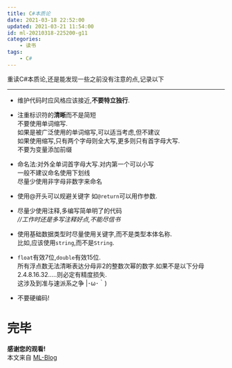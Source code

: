 ```yaml
---
title: C#本质论
date: 2021-03-18 22:52:00
updated: 2021-03-21 11:54:00
id: ml-20210318-225200-g11
categories:
	- 读书
tags: 
	- C#
---
```


重读C#本质论,还是能发现一些之前没有注意的点,记录以下

<!--more-->

---

* 维护代码时应风格应该接近,**不要特立独行**.

* 注重标识符的**清晰**而不是简短  
不要使用单词缩写.  
如果是被广泛使用的单词缩写,可以适当考虑,但不建议  
如果使用缩写,只有两个字母则全大写,更多则只有首字母大写.  
不要为变量添加前缀  

* 命名法:对外全单词首字母大写.对内第一个可以小写  
一般不建议命名使用下划线  
尽量少使用非字母非数字来命名

* 使用@开头可以规避关键字 如`@return`可以用作参数.

* 尽量少使用注释,多编写简单明了的代码  
*//工作时还是多写注释好点,不能尽信书*

* 使用基础数据类型时尽量使用关键字,而不是类型本体名称.  
比如,应该使用`string`,而不是`String`.

* `float`有效7位,`double`有效15位.  
所有浮点数无法清晰表达分母非2的整数次幂的数字.如果不是以下分母 2.4.8.16.32.....则必定有精度损失.  
这涉及到准与速派系之争 |･ω･｀)

* 不要硬编码!






# 完毕

**感谢您的观看!**  
本文来自 [ML-Blog][ML-Blog_Link]

<!-- 图片 -->



<!-- 链接 -->



<!-- 水印 -->
[ML-Blog_Link]:https://userminghaoli.github.io/ "我的博客"
